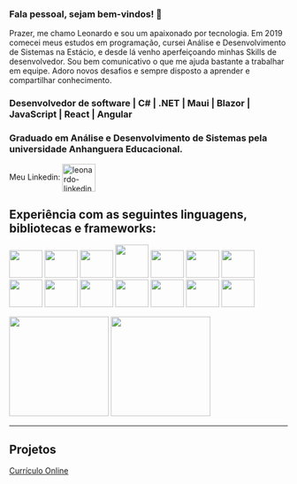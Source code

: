 ### Fala pessoal, sejam bem-vindos! 🤘


Prazer, me chamo Leonardo e sou um apaixonado por tecnologia.
Em 2019 comecei meus estudos em programação, cursei Análise e Desenvolvimento de Sistemas na Estácio, e desde lá venho aperfeiçoando minhas Skills de desenvolvedor.
Sou bem comunicativo o que me ajuda bastante a trabalhar em equipe. Adoro novos desafios e sempre disposto a aprender e compartilhar conhecimento.

 

### Desenvolvedor de software | C# | .NET | Maui | Blazor | JavaScript | React | Angular

 

### Graduado em Análise e Desenvolvimento de Sistemas pela universidade Anhanguera Educacional.

 
<div style="display: inline-block">
Meu Linkedin:
<a href="https://www.linkedin.com/in/leo-campos-a6113534/" target="_blank">
<img align="center" alt="leonardo-linkedin" height="50" width="60" src="https://cdn.jsdelivr.net/gh/devicons/devicon/icons/linkedin/linkedin-original.svg"/>
</a>
</div>

 

## Experiência com as seguintes linguagens, bibliotecas e frameworks:
<img src="https://cdn.jsdelivr.net/gh/devicons/devicon/icons/csharp/csharp-original.svg" height="50" width="60"></img>
<img src="https://cdn.jsdelivr.net/gh/devicons/devicon/icons/dotnetcore/dotnetcore-original.svg" height="50" width="60"></img>
<img src="https://cdn.jsdelivr.net/gh/devicons/devicon/icons/microsoftsqlserver/microsoftsqlserver-plain-wordmark.svg" height="50" width="60"></img>
<img src="https://devblogs.microsoft.com/dotnet/wp-content/uploads/sites/10/2019/04/BrandBlazor_big_with_border.png" height="60" width="60"></img>
<img src="https://raw.githubusercontent.com/MahmudX/awesome-maui/main/dotnet_bot.svg" height="50" width="60"></img>
<img src="https://cdn.jsdelivr.net/gh/devicons/devicon/icons/bootstrap/bootstrap-plain-wordmark.svg" height="50" width="60"></img>
<img src="https://cdn.jsdelivr.net/gh/devicons/devicon/icons/typescript/typescript-original.svg" height="50" width="60"></img>
<img src="https://cdn.jsdelivr.net/gh/devicons/devicon/icons/react/react-original-wordmark.svg" height="50" width="60"></img>
<img src="https://cdn.jsdelivr.net/gh/devicons/devicon/icons/angularjs/angularjs-original.svg" height="50" width="60"></img>
<img src="https://cdn.jsdelivr.net/gh/devicons/devicon/icons/javascript/javascript-original.svg" height="50" width="60"></img>
<img src="https://cdn.jsdelivr.net/gh/devicons/devicon/icons/jquery/jquery-original-wordmark.svg" height="50" width="60"></img>
<img src="https://cdn.jsdelivr.net/gh/devicons/devicon/icons/html5/html5-original-wordmark.svg" height="50" width="60"></img>
<img src="https://cdn.jsdelivr.net/gh/devicons/devicon/icons/mysql/mysql-plain-wordmark.svg" height="50" width="60"></img>
<img src="https://cdn.jsdelivr.net/gh/devicons/devicon/icons/css3/css3-original-wordmark.svg" height="50" width="60"></img>

 

<div>
    <a href="https://github.com/Leopcampos"></a>
    <img height="180em" src="https://github-readme-stats.vercel.app/api?username=Leopcampos&theme=transparent&show_icons=true"/>
    <img height="180em" src="https://github-readme-stats.vercel.app/api/top-langs/?username=Leopcampos&layout=compact&theme=transparent"/>
</div>


<hr/>

## Projetos
<div>
<a href="https://leopcampos.github.io/Curriculo/">Currículo Online</a>
</div>

